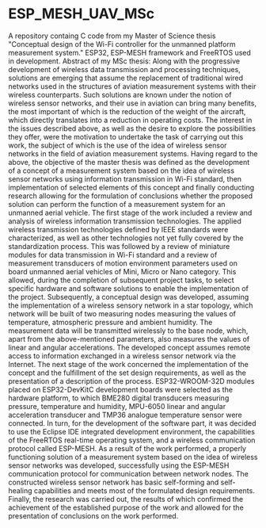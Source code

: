 # ESP_MESH_UAV_MSc
A repository containg C code from my Master of Science thesis "Conceptual design of the Wi-Fi controller for the unmanned platform measurement system." ESP32, ESP-MESH framework and FreeRTOS used in development.
Abstract of my MSc thesis:
Along with the progressive development of wireless data transmission and processing techniques, solutions are emerging that assume the replacement of traditional wired networks used in the structures of aviation measurement systems with their wireless counterparts. Such solutions are known under the notion of wireless sensor networks, and their use in aviation can bring many benefits, the most important of which is the reduction of the weight of the aircraft, which directly translates into a reduction in operating costs.
The interest in the issues described above, as well as the desire to explore the possibilities they offer, were the motivation to undertake the task of carrying out this work, the subject of which is the use of the idea of wireless sensor networks in the field of aviation measurement systems.
Having regard to the above, the objective of the master thesis was defined as the development of a concept of a measurement system based on the idea of wireless sensor networks using information transmission in Wi-Fi standard, then implementation of selected elements of this concept and finally conducting research allowing for the formulation of conclusions whether the proposed solution can perform the function of a measurement system for an unmanned aerial vehicle.
The first stage of the work included a review and analysis of wireless information transmission technologies. The applied wireless transmission technologies defined by IEEE standards were characterized, as well as other technologies not yet fully covered by the standardization process.
This was followed by a review of miniature modules for data transmission in Wi-Fi standard and a review of measurement transducers of motion environment parameters used on board unmanned aerial vehicles of Mini, Micro or Nano category. This allowed, during the completion of subsequent project tasks, to select specific hardware and software solutions to enable the implementation of the project.
Subsequently, a conceptual design was developed, assuming the implementation of a wireless sensory network in a star topology, which network will be built of two measuring nodes measuring the values of temperature, atmospheric pressure and ambient humidity. The measurement data will be transmitted wirelessly to the base node, which, apart from the above-mentioned parameters, also measures the values of linear and angular accelerations. The developed concept assumes remote access to information exchanged in a wireless sensor network via the Internet.
The next stage of the work concerned the implementation of the concept and the fulfillment of the set design requirements, as well as the presentation of a description of the process. ESP32-WROOM-32D modules placed on ESP32-DevKitC development boards were selected as the hardware platform, to which BME280 digital transducers measuring pressure, temperature and humidity, MPU-6050 linear and angular acceleration transducer and TMP36 analogue temperature sensor were connected. In turn, for the development of the software part, it was decided to use the Eclipse IDE integrated development environment, the capabilities of the FreeRTOS real-time operating system, and a wireless communication protocol called ESP-MESH.
As a result of the work performed, a properly functioning solution of a measurement system based on the idea of wireless sensor networks was developed, successfully using the ESP-MESH communication protocol for communication between network nodes. The constructed wireless sensor network has basic self-forming and self-healing capabilities and meets most of the formulated design requirements.
Finally, the research was carried out, the results of which confirmed the achievement of the established purpose of the work and allowed for the presentation of conclusions on the work performed.
